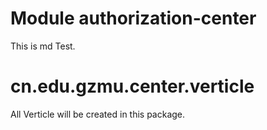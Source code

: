 # Module authorization-center

This is md Test.

# cn.edu.gzmu.center.verticle

All Verticle will be created in this package.
